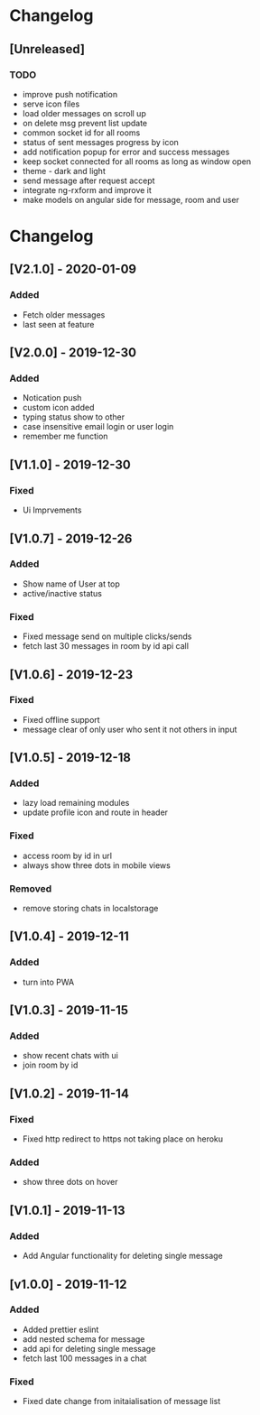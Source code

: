 # Changelog

## [Unreleased]

### TODO

- improve push notification
- serve icon files
- load older messages on scroll up
- on delete msg prevent list update
- common socket id for all rooms
- status of sent messages progress by icon
- add notification popup for error and success messages
- keep socket connected for all rooms as long as window open
- theme - dark and light
- send message after request accept
- integrate ng-rxform and improve it
- make models on angular side for message, room and user

# Changelog

## [V2.1.0] - 2020-01-09

### Added

- Fetch older messages
- last seen at feature

## [V2.0.0] - 2019-12-30

### Added

- Notication push
- custom icon added
- typing status show to other
- case insensitive email login or user login
- remember me function

## [V1.1.0] - 2019-12-30

### Fixed

- Ui Imprvements

## [V1.0.7] - 2019-12-26

### Added

- Show name of User at top
- active/inactive status

### Fixed

- Fixed message send on multiple clicks/sends
- fetch last 30 messages in room by id api call

## [V1.0.6] - 2019-12-23

### Fixed

- Fixed offline support
- message clear of only user who sent it not others in input

## [V1.0.5] - 2019-12-18

### Added

- lazy load remaining modules
- update profile icon and route in header

### Fixed

- access room by id in url
- always show three dots in mobile views

### Removed

- remove storing chats in localstorage

## [V1.0.4] - 2019-12-11

### Added

- turn into PWA

## [V1.0.3] - 2019-11-15

### Added

- show recent chats with ui
- join room by id

## [V1.0.2] - 2019-11-14

### Fixed

- Fixed http redirect to https not taking place on heroku

### Added

- show three dots on hover

## [V1.0.1] - 2019-11-13

### Added

- Add Angular functionality for deleting single message

## [v1.0.0] - 2019-11-12

### Added

- Added prettier eslint
- add nested schema for message
- add api for deleting single message
- fetch last 100 messages in a chat

### Fixed

- Fixed date change from initaialisation of message list
